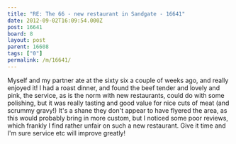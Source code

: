 ```yaml
---
title: "RE: The 66 - new restaurant in Sandgate - 16641"
date: 2012-09-02T16:09:54.000Z
post: 16641
board: 8
layout: post
parent: 16608
tags: ["0"]
permalink: /m/16641/
---
```

Myself and my partner ate at the sixty six a couple of weeks ago, and really enjoyed it! I had a roast dinner, and found the beef tender and lovely and pink, the service, as is the norm with new restaurants, could do with some polishing, but it was really tasting and good value for nice cuts of meat (and scrummy gravy!) It's a shane they don't appear to have flyered the area, as this would probably bring in more custom, but I noticed some poor reviews, which frankly I find rather unfair on such a new restaurant.  Give it time and I'm sure service etc will improve greatly!
